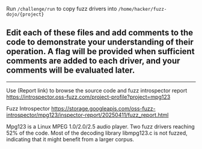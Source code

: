 Run `/challenge/run` to copy fuzz drivers into `/home/hacker/fuzz-dojo/{project}`

Edit each of these files and add comments to the code to demonstrate your understanding of their operation. A flag will be provided when sufficient comments are added to each driver, and your comments will be evaluated later.
-

---

Use (Report link) to browse the source code and fuzz introspector report https://introspector.oss-fuzz.com/project-profile?project=mpg123

Fuzz Introspector
https://storage.googleapis.com/oss-fuzz-introspector/mpg123/inspector-report/20250411/fuzz_report.html

Mpg123 is a Linux MPEG 1.0/2.0/2.5 audio player.  Two fuzz drivers reaching 52% of the code.  Most of the decoding library libmpg123.c is not fuzzed, indicating that it might benefit from a larger corpus.
